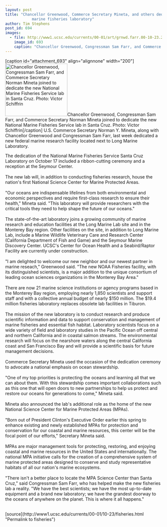 ```yaml
---
layout: post
title: "Chancellor Greenwood, Commerce Secretary Mineta, and others dedicate new federal
			marine fisheries laboratory"
author: Tim Stephens
post_id: 694
images:
  - file: http://www1.ucsc.edu/currents/00-01/art/grnwd.farr.00-10-23.200.jpg
    image_id: 693
    caption: "Chancellor Greenwood, Congressman Sam Farr, and Commerce Secretary Norman Mineta joined to dedicate the new National Marine Fisheries Service lab in Santa Cruz. Photo: Victor Schiffrin"
---
```


[caption id="attachment_693" align="alignnone" width="200"]<a href="http://localhost/mysite/wp-content/uploads/2000/10/grnwd.farr.00-10-23.200.jpg"><img class="size-full wp-image-693" src="http://localhost/mysite/wp-content/uploads/2000/10/grnwd.farr.00-10-23.200.jpg" alt="Chancellor Greenwood, Congressman Sam Farr, and Commerce Secretary Norman Mineta joined to dedicate the new National Marine Fisheries Service lab in Santa Cruz. Photo: Victor Schiffrin" width="200" height="169" /></a>Chancellor Greenwood, Congressman Sam Farr, and Commerce Secretary Norman Mineta joined to dedicate the new National Marine Fisheries Service lab in Santa Cruz. Photo: Victor Schiffrin[/caption]
U.S. Commerce Secretary Norman Y. Mineta, along with Chancellor Greenwood and Congressman Sam Farr, last week dedicated a new federal marine research facility located next to Long Marine Laboratory.
<p>
  The dedication of the National Marine Fisheries Service Santa Cruz Laboratory on October 17 included a ribbon-cutting ceremony and a reception at the Seymour Center.<br>
  <br>
  The new lab will, in addition to conducting fisheries research, house the nation's first National Science Center for Marine Protected Areas.<br>
  <br>
  "Our oceans are indispensable lifelines from both environmental and economic perspectives and require first-class research to ensure their health," Mineta said. "This laboratory will provide researchers with the critical tools they need to help shape the future of our oceans."<br>
  <br>
  The state-of-the-art laboratory joins a growing community of marine research and education facilities at the Long Marine Lab site and in the Monterey Bay region. Other facilities on the site, in addition to Long Marine Lab, include a Marine Wildlife Veterinary Care and Research Center (California Department of Fish and Game) and the Seymour Marine Discovery Center. UCSC's Center for Ocean Health and a Seabird/Raptor Facility are currently under construction.<br>
  <br>
  "I am delighted to welcome our new neighbor and our newest partner in marine reseach," Greenwood said. "The new NOAA Fisheries facility, with its distinguished scientists, is a major addition to the unique consortium of leading ocean sciences organizations in the Monterey Bay Area."<br>
  <br>
  There are now 21 marine science institutions or agency programs based in the Monterey Bay region, employing nearly 1,850 scientists and support staff and with a collective annual budget of nearly $150 million. The $19.4 million fisheries laboratory replaces obsolete lab facilities in Tiburon.<br>
  <br>
  The mission of the new laboratory is to conduct research and produce scientific information and data to support conservation and management of marine fisheries and essential fish habitat. Laboratory scientists focus on a wide variety of field and laboratory studies in the Pacific Ocean off central and northern California and in coastal salmon streams. The environmental research will focus on the nearshore waters along the central California coast and San Francisco Bay and will provide a scientific basis for future management decisions.<br>
  <br>
  Commerce Secretary Mineta used the occasion of the dedication ceremony to advocate a national emphasis on ocean stewardship.<br>
  <br>
  "One of my top priorities is protecting the oceans and learning all that we can about them. With this stewardship comes important collaborations such as this one that will open doors to new partnerships to help us protect and restore our oceans for generations to come," Mineta said.<br>
  <br>
  Mineta also announced the lab's additional role as the home of the new National Science Center for Marine Protected Areas (MPAs).<br>
  <br>
  "Born out of President Clinton's Executive Order earlier this spring to enhance existing and newly established MPAs for protection and conservation for our coastal and marine resources, this center will be the focal point of our efforts," Secretary Mineta said.<br>
  <br>
  MPAs are major management tools for protecting, restoring, and enjoying coastal and marine resources in the United States and internationally. The national MPA initiative calls for the creation of a comprehensive system of marine protected areas designed to conserve and study representative habitats of all our nation's marine ecosystems.<br>
  <br>
  "There isn't a better place to locate the MPA Science Center than Santa Cruz," said Congressman Sam Farr, who has helped make the new fisheries lab a reality. "We have the best scientists; we have the most up-to-date equipment and a brand new laboratory; we have the grandest doorway to the oceans of anywhere on the planet. This is where it all happens."<br>
  <br>

</p>
[source](http://www1.ucsc.edu/currents/00-01/10-23/fisheries.html "Permalink to fisheries")
